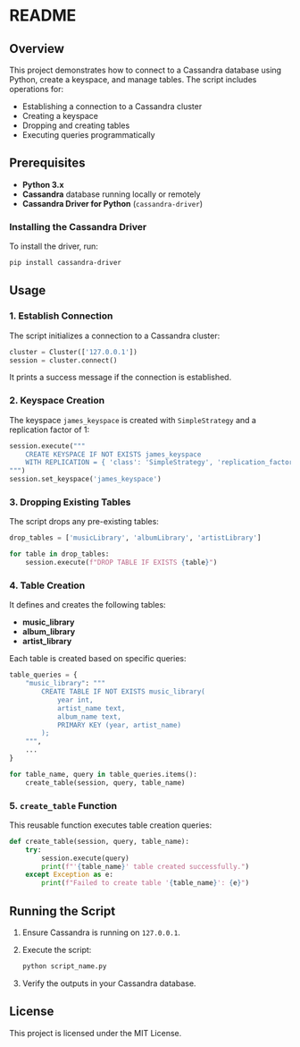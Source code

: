 README
======

Overview
--------

This project demonstrates how to connect to a Cassandra database using Python, create a keyspace, and manage tables. The script includes operations for:

*   Establishing a connection to a Cassandra cluster
*   Creating a keyspace
*   Dropping and creating tables
*   Executing queries programmatically

Prerequisites
-------------

*   **Python 3.x**
*   **Cassandra** database running locally or remotely
*   **Cassandra Driver for Python** (`cassandra-driver`)

### Installing the Cassandra Driver

To install the driver, run:

```bash
pip install cassandra-driver
```

Usage
-----

### 1\. Establish Connection

The script initializes a connection to a Cassandra cluster:

```python
cluster = Cluster(['127.0.0.1'])
session = cluster.connect()
```

It prints a success message if the connection is established.

### 2\. Keyspace Creation

The keyspace `james_keyspace` is created with `SimpleStrategy` and a replication factor of 1:

```python
session.execute("""
    CREATE KEYSPACE IF NOT EXISTS james_keyspace
    WITH REPLICATION = { 'class': 'SimpleStrategy', 'replication_factor': 1 }
""")
session.set_keyspace('james_keyspace')
```

### 3\. Dropping Existing Tables

The script drops any pre-existing tables:

```python
drop_tables = ['musicLibrary', 'albumLibrary', 'artistLibrary']

for table in drop_tables:
    session.execute(f"DROP TABLE IF EXISTS {table}")
```

### 4\. Table Creation

It defines and creates the following tables:

*   **music\_library**
*   **album\_library**
*   **artist\_library**

Each table is created based on specific queries:

```python
table_queries = {
    "music_library": """
        CREATE TABLE IF NOT EXISTS music_library(
            year int,
            artist_name text, 
            album_name text, 
            PRIMARY KEY (year, artist_name)
        );
    """,
    ...
}

for table_name, query in table_queries.items():
    create_table(session, query, table_name)
```

### 5\. `create_table` Function

This reusable function executes table creation queries:

```python
def create_table(session, query, table_name):
    try:
        session.execute(query)
        print(f"'{table_name}' table created successfully.")
    except Exception as e:
        print(f"Failed to create table '{table_name}': {e}")
```

Running the Script
------------------

1.  Ensure Cassandra is running on `127.0.0.1`.
2.  Execute the script:
    
    ```bash
    python script_name.py
    ```
    
3.  Verify the outputs in your Cassandra database.

License
-------

This project is licensed under the MIT License.